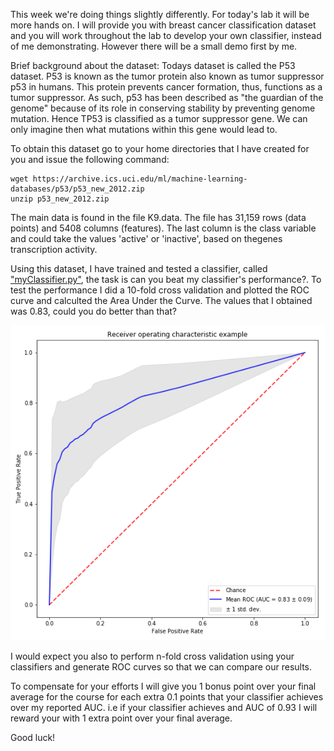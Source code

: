 This week we're doing things slightly differently. For today's lab it will be more hands on. I will provide you with breast cancer classification dataset and you will work throughout the lab to develop your own classifier, instead of me demonstrating. However there will be a small demo first by me. 

Brief background about the dataset:
Todays dataset is called the P53 dataset. P53 is known as the tumor protein also known as tumor suppressor p53 in humans. This protein prevents cancer formation, thus, functions as a tumor suppressor. As such, p53 has been described as "the guardian of the genome" because of its role in conserving stability by preventing genome mutation. Hence TP53 is classified as a tumor suppressor gene. We can only imagine then what mutations within this gene would lead to.

To obtain this dataset go to your home directories that I have created for you and issue the following command:
```
wget https://archive.ics.uci.edu/ml/machine-learning-databases/p53/p53_new_2012.zip
unzip p53_new_2012.zip
```
The main data is found in the file K9.data. The file has 31,159 rows (data points) and 5408 columns (features). The last column is the class variable and could take the values 'active' or 'inactive', based on thegenes transcription activity. 


Using this dataset, I have trained and tested a classifier, called ["myClassifier.py"](myClassifier.py), the task is can you beat my classifier's performance?. To test the performance I did a 10-fold cross validation and plotted the ROC curve and calculted the Area Under the Curve. The values that I obtained was 0.83, could you do better than that?

![GitHub Logo](RF100_classifier.png)

I would expect you also to perform n-fold cross validation using your classifiers and generate ROC curves so that we can compare our results.

To compensate for your efforts I will give you 1 bonus point over your final average for the course for each extra 0.1 points that your classifier achieves over my reported AUC. i.e if your classifier achieves and AUC of 0.93 I will reward your with 1 extra point over your final average.

Good luck!
